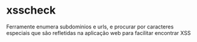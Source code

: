 # xsscheck

Ferramente enumera subdominios e urls, e procurar por caracteres especiais que são refletidas na aplicação web para facilitar encontrar XSS
